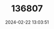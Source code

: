 ---
title: "136807"
category: "Nyctophilus nebulosus"
draft: false
date: 2024-02-22 13:03:51
languages:
  English: ["New Caledonia Long-eared Bat"]
---